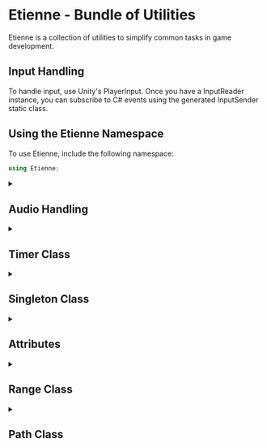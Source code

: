 
# Etienne - Bundle of Utilities

Etienne is a collection of utilities to simplify common tasks in game development.

## Input Handling

To handle input, use Unity's PlayerInput. Once you have a InputReader instance, you can subscribe to C# events using the generated InputSender static class.

## Using the Etienne Namespace

To use Etienne, include the following namespace:

```cs 
using Etienne;
```

<details><summary><h2>Audio Handling</h2></summary><ul>
  
Etienne provides the following audio utilities:

<details><summary><h2>Sound Class</h2></summary><ul>
  
The **Sound** class is a C# struct that represents a sound effect in Unity. It contains an **AudioClip** and a **SoundParameters** object that define the properties of the sound, such as volume, pitch, and spatialization.
    
<details><summary><h3>Properties</h3></summary><ul>
  
```cs
Clip
```
- An **AudioClip** object that contains the audio data for the sound effect.
```cs
Parameters
```
- A **SoundParameters** object that contains the properties of the sound effect. This can be set using either a **SoundParametersScriptableObject** or a **SoundParameters** object.
</ul></details>
  
<details><summary><h3>Constructors</h3></summary><ul>
  
```cs
new Sound(AudioClip clip = null)
```
- Constructs a Sound object with the given AudioClip and default parameters.
```cs
new Sound(AudioClip clip, SoundParametersScriptableObject parameters)
```
- Constructs a Sound object with the given AudioClip and SoundParametersScriptableObject.
```cs
new Sound(AudioClip clip, SoundParameters parameters)
```
- Constructs a Sound object with the given AudioClip and SoundParameters.
</ul></details>

<details><summary><h3>Methods</h3></summary><ul>

```cs
Play(Transform transform = null)
```
- Plays the sound effect using a pooled **AudioSource** component. If transform is provided, the audio will be spatialized at the given position and be attached to the **Transform**. Returns the **AudioSource** component that was used to play the sound.
```cs
Play(Vector3 position)
```
- Plays the sound effect at the given position using a pooled **AudioSource** component. Returns the **AudioSource** component that was used to play the sound.
```cs
PlayLooped(Transform transform = null)
```
- Plays the sound effect on loop using a pooled **AudioSource** component. If transform is provided, the audio will be spatialized at the given position and be attached to the **Transform**. Returns the **AudioSource** component that was used to play the sound.
```cs
PlayLooped(Vector3 position)
```
- Plays the sound effect on loop at the given position using a pooled **AudioSource** component. Returns the **AudioSource** component that was used to play the sound.
</ul>
</details>
    
<details open><summary><h3>Usage</h3></summary><ul>

To use the Sound class in your Unity project, you can create **Sound** field. You can then call one of the Play or PlayLooped methods to play the sound effect.
```cs
using UnityEngine;
using Etienne;

public class Example : MonoBehaviour
{
  public Sound soundEffect;

  void Start()
  {
    soundEffect.Play(transform)
  }
}

```
In the above example, the audioclip from `soundEffect` is played and attached to `transform`. The volume and pitch properties are set in the inspector.
</ul>
</details>
  
</ul></details>
- Audio Cue (random sound from a list of clips)
- Audio Pool

</ul></details>

<details>
	<summary><h2>Timer Class</h2></summary>
	<ul>
The Timer class provides a simple way to create a timer in Unity. It allows you to specify a duration and listen for updates and completion events. The Timer class uses a TimerManager to manage all active timers in the scene.

<details>
	<summary><h3>Constructors</h3></summary>
  
```cs
private Timer()
```
The constructor for the Timer class. It is private to ensure that only the TimerManager can create timers.
</br></br>
  
</details>
<details>
	<summary><h3>Fields</h3></summary>
  
```cs   
public bool IsPlaying
```  
A read-only boolean that indicates whether the timer is currently playing.
</br></br>
```cs   
public float Duration
```  
A read-only float that indicates the duration of the timer.
</br></br>
```cs   
public float Time
```  
A read-only float that indicates the current time of the timer.
</br></br>
</details>
<details>
	<summary><h3>Methods</h3></summary>
  
```cs   
public Timer OnUpdate(Action<float> onUpdate)
```  
Adds a listener for the update event of the timer. The listener is called with the current time of the timer as a float parameter.
</br></br>

```cs   
public void Restart()
```   
Restarts the timer from the beginning.
</br></br>

```cs   
public void Pause()
```   
Pauses the timer.
</br></br>

```cs   
public void Play()
```   
Resumes the timer if it was paused.
</br></br>

```cs   
public void SetDuration(float duration)
```   
Sets the duration of the timer.
</br></br>

```cs   
public Timer OnComplete(Action onComplete)
```   
Adds a listener for the completion event of the timer. The listener is called when the timer reaches its duration.
</br></br>

```cs   
public void Complete()
```   
Completes the timer and invokes the completion event.
</br></br>

```cs   
public void Kill()
```   
Stops the timer and removes it from the TimerManager. If the timer was set to enqueue when completed, it is added to the timer queue.
</br></br>

```cs   
public static Timer Create(float duration, bool enQueueWhenCompleted = true)
```   
Creates a new timer and sets its duration. If enQueueWhenCompleted is true, the timer is added to the timer queue when completed.
</br></br>

```cs   
public static Timer Start(float duration, bool enQueueWhenCompleted = true)
```   
Creates a new timer and starts it. If enQueueWhenCompleted is true, the timer is added to the timer queue when completed.
</br></br>

</details>
<details open>
	<summary><h3>Usage</h3></summary>
To create a new Timer object, use the Create or Start methods:

```cs
// create a timer and set its duration to 5 seconds
Timer myTimer = Timer.Create(5f);

// start a timer and set its duration to 3 seconds
Timer.Start(3f);
```
You can add listeners to the update and completion events:

```cs
myTimer.OnUpdate((time) => {
    // do something with the current time of the timer
});

myTimer.OnComplete(() => {
    // do something when the timer completes
});
```
You can control the timer with the Pause, Play, Restart, and Kill methods:

```cs
myTimer.Pause();
myTimer.Play();
myTimer.Restart();
myTimer.Kill();
```
You can also get information about the timer using the IsPlaying, Duration, and Time properties:

```cs
bool isPlaying = myTimer.IsPlaying;
float duration = myTimer.Duration;
float time = myTimer.Time;
```
</details>
</ul>
</details>
 
 
 
 
<details>
	<summary><h2>Singleton Class</h2></summary>
	<ul>
	
The Singleton class is an abstract class that provides a base implementation for creating singleton objects in Unity. A singleton is a design pattern that ensures that only one instance of a class can be created and accessed from anywhere in the code.

<details>
	<summary><h3>Constructors</h3></summary>

- **protected Singleton()** - The constructor for the Singleton class. It is protected to ensure that only derived classes can be instantiated.

</details>
	
<details>
	<summary><h3>Fields</h3></summary>

- **public static T Instance** - The public getter for the singleton instance. It returns the instance of the derived class that is created.
- **protected bool isPersistant = false;** - A serialized bool that determines whether the singleton object should persist between scene loads.

</details>
	
<details>
	<summary><h3>Methods</h3></summary>

- **protected virtual void Awake()** - A virtual method that is called when the singleton object is initialized. It sets the singleton instance variable to the current object and destroys any other instances that exist. If the isPersistant flag is set to true, the object is marked as DontDestroyOnLoad.
protected virtual void OnDestroy() - A virtual method that is called when the singleton object is destroyed. If the isPersistant flag is not set to true, the singleton instance variable is set to null.
- **public static void ResetInstance()** - A public method that sets the singleton instance variable to null.
- **public void DestroyInstance()** - A public method that destroys the singleton object and sets the singleton instance variable to null.

</details>
	
<details open>
	<summary><h3>Usage</h3></summary>
 
To create a singleton object, derive a class from the Singleton class and provide the derived class as the generic type parameter, like this:
```cs
public class MySingletonClass : Singleton<MySingletonClass> {
    // ...
}
```
Access the singleton instance from anywhere in the code using the Instance property, like this:
`MySingletonClass.Instance.DoSomething();`
To make the singleton object persist between scene loads, set the isPersistant flag to true in the inspector or in code.
	
</details>
</ul></details>






<details>
	<summary><h2>Attributes</h2></summary>
	<ul>
 
### Requirement
Use the **[Requirement(typeof(Type))]** attribute to enforce a requirement for a specific **Component**. This attribute can be used on classes that inherit from MonoBehaviourWithRequirement.
If the requirement is not met, a warning message will be displayed in the inspector.
### CurveCursor
Use the **[CurveCursor(nameof(property))]** attribute to display a red cursor for an **AnimationCurve** property, the parameter property is the float controlling the cursor.
### EnumToggleButtons
Use the **[EnumToggleButtons]** attribute to display an enum as a set of toggle buttons. By default, this attribute will show the label, use **[EnumToggleButtons(true)]** to hide it.
### HideIf
Use the **[HideIf(nameof(property), value)]** attribute to hide a field if the specified property equals the specified value. This attribute can be used with enum and bool properties.
### ShowIf
Use the **[ShowIf(nameof(property), value)]** attribute to show a field if the specified property equals the specified value. This attribute can be used with enum and bool properties.
### PreviewSprite
Use the **[PreviewSprite]** attribute to display a sprite preview for a Sprite property.
### MinMaxRange
Use the **[MinMaxRange(min, max)]** attribute to limit a Range property to a specified minimum and maximum value.
### RangeLabelled
Use the **[RangeLabelled(min, max, labelMin, labelMax)]** attribute to display a labelled range slider for a float property.
### ReadOnly
Use the **[ReadOnly]** attribute to make a property read-only in the inspector.
	</ul>
</details>
  
<details>
	<summary><h2>Range Class</h2></summary>
	<ul>
 
The **Range** class represents a range with a minimum and a maximum value. It is a struct, which means it is a value type and is copied when passed around rather than being referenced.

<details>
	<summary><h3>Constructors</h3></summary>
  
- **Range(Range range)** - Creates a new **Range** object with the same minimum and maximum values as the provided Range.
- **Range(float max)** - Creates a new **Range** object with a minimum value of 0 and the provided maximum value.
- **Range(float min, float max)** - Creates a new **Range** object with the provided minimum and maximum values.
  
</details>

<details>
	<summary><h3>Fields</h3></summary>
   
- **public float Min** - The minimum value of the range.
- **public float Max** - The maximum value of the range.
</details>

<details>
	<summary><h3>Properties</h3></summary>
    
- **public static Range One** - A shorthand property for creating a **Range** object with minimum 0 and maximum 1.
- **public static Range Hundred** - A shorthand property for creating a **Range** object with minimum 0 and maximum 100.
</details>

<details>
	<summary><h3>Methods</h3></summary>
     
- **public bool Contains(float value)** - Returns true if the provided value is contained within the range.
- **public float Lerp(float value)** - Linearly interpolates between the minimum and maximum values of the range by the provided interpolation value.
- **public float Normalize(float value)** - Normalizes the provided value using the ratio between the minimum and maximum values of the range, resulting in a float between 0 and 1.
- **public float Clamp(float value)** - Clamps the provided value between the minimum and maximum values of the range. If the value is within the range, it is returned as is. Otherwise, if it is below the range, the minimum value is returned. If it is above the range, the maximum value is returned. If the provided value is not within the range, an exception is thrown.
- **public override string ToString()** - Returns a string representation of the range, with the minimum and maximum values formatted to two decimal places.
- **public string ToString(string format, IFormatProvider formatProvider = null)** - Returns a string representation of the range, with the minimum and maximum values formatted using the provided format and format provider.
</details>

<details>
	<summary><h3>IFormattable Implementation</h3></summary>
      
- **public string ToString(string format, IFormatProvider formatProvider = null)** - Returns a string representation of the range, with the minimum and maximum values formatted using the provided format and format provider.
</details>
 
<details>
	<summary><h2>MinMaxRangeAttribute Class</h2></summary><ul>
 
The **MinMaxRangeAttribute** class is an attribute that can be applied to fields in Unity scripts to indicate that they should be displayed as a range slider in the inspector. The range slider will have a minimum and maximum value based on the values provided to the attribute.

<details>
	<summary><h3>Constructors</h3></summary>
 
- **MinMaxRangeAttribute(float min, float max)** - Creates a new **MinMaxRangeAttribute** object with the provided minimum and maximum values.
</details>

<details>
	<summary><h3>Fields</h3></summary>
 
- **public readonly Range Range** - The range object that represents the minimum and maximum values of the range slider. This is initialized with the values provided to the constructor.
</details>

</ul></details>

<details open>
	<summary><h3>Usage</h3></summary>
 
- To use the **MinMaxRangeAttribute**, apply it to a field in a Unity script with two float values, such as:
 
```cs
using Etienne;
public class ExampleScript : MonoBehaviour {
	[MinMaxRange(0f, 10f)] public Etienne.Range speedRange;
}
```
 
This will display the **speedRange** field in the inspector as a range slider with a minimum value of 0 and a maximum value of 10.
</details>
</details>
  
<details>
	<summary><h2>Path Class</h2></summary>
	<ul>
	
This is a C# Unity class named Path that provides functionality for generating a Catmull-Rom interpolated path from a set of control points. The path can be accessed in both local and world space.

<details>
	<summary><h2>Public Properties</h2></summary>
	<ul>
		
- **WaypointCount** : **int** - returns the number of waypoints in the path.
- **CatmullWaypoints** : **Vector3[]** - returns an array of Vector3 points that represent the Catmull-Rom interpolated path.
- **WorldWaypoints** : **Vector3[]** - returns an array of Vector3 points that represent the waypoints in world space.
- **LocalWaypoints** : **Vector3[]** - returns an array of Vector3 points that represent the waypoints in local space.
	</ul>	
</details>

<details>
	<summary><h2>Public Methods</h2></summary>
	<ul>
		
- **GenerateCatmullRom(Vector3[] controlPoints, int resolution)** : **int** - A static method that generates a Catmull-Rom interpolated Vector3 array based on the control points and resolution.
	</ul>	
</details>

<details>
	<summary><h2>Serialized Fields</h2></summary>
	<ul>
		
- **resolution** : **int** - the number of points to interpolate between each pair of control points.
- **waypoints** : **Vector3[]** - an array of Vector3 points that represent the control points for the path.
	</ul>	
</details>

<details>
	<summary><h2>Private Methods</h2></summary>
	<ul>
		
- **CatmullRom(Vector3 p0, Vector3 p1, Vector3 p2, Vector3 p3, float t)** : **Vector3** - A static method that calculates the Catmull-Rom interpolation for a given set of control points and t value.
	</ul>	
</details>

</details>
</ul>
</details>
